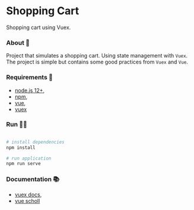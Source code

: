 # Shopping Cart

Shopping cart using Vuex.

### About :pencil:
Project that simulates a shopping cart.
Using state management with `Vuex`.
The project is simple but contains some good practices from `Vuex` and `Vue`.


### Requirements :school_satchel: 

- [node.js 12+](https://nodejs.org/en/),
- [npm](https://www.npmjs.com/get-npm),
- [vue](https://vuejs.org/),
- [vuex](https://vuex.vuejs.org/)

### Run :astronaut:

```bash

# install dependencies
npm install

# run application
npm run serve
```


### Documentation :books:

- [vuex docs](https://vuex.vuejs.org/),
- [vue scholl](https://vueschool.io/)
